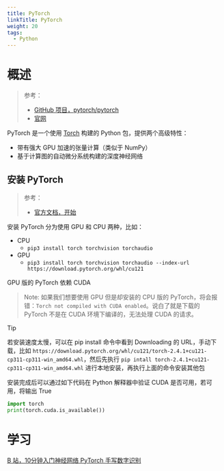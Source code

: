 ```yaml
---
title: PyTorch
linkTitle: PyTorch
weight: 20
tags:
  - Python
---
```


# 概述

> 参考：
>
> - [GitHub 项目，pytorch/pytorch](https://github.com/pytorch/pytorch)
> - [官网](https://pytorch.org/)

PyTorch 是一个使用 [Torch](/docs/12.AI/科学计算/Torch.md) 构建的 Python 包，提供两个高级特性：

- 带有强大 GPU 加速的张量计算（类似于 NumPy）
- 基于计算图的自动微分系统构建的深度神经网络

## 安装 PyTorch

> 参考：
>
> - [官方文档，开始](https://pytorch.org/get-started/locally/)

安装 PyTorch 分为使用 GPU 和 CPU 两种，比如：

- CPU
  - `pip3 install torch torchvision torchaudio`
- GPU
  - `pip3 install torch torchvision torchaudio --index-url https://download.pytorch.org/whl/cu121`

GPU 版的 PyTorch 依赖 CUDA

> Note: 如果我们想要使用 GPU 但是却安装的 CPU 版的 PyTorch，将会报错：`Torch not compiled with CUDA enabled`。说白了就是下载的 PyTorch 不是在 CUDA 环境下编译的，无法处理 CUDA 的请求。

> [!Tip]
> 若安装速度太慢，可以在 pip install 命令中看到 Downloading 的 URL，手动下载，比如 `https://download.pytorch.org/whl/cu121/torch-2.4.1+cu121-cp311-cp311-win_amd64.whl`，然后先执行 `pip intall torch-2.4.1+cu121-cp311-cp311-win_amd64.whl` 进行本地安装，再执行上面的命令安装其他包

安装完成后可以通过如下代码在 Python 解释器中验证 CUDA 是否可用，若可用，将输出 True

```python
import torch
print(torch.cuda.is_available())
```

# 学习

[B 站，10分钟入门神经网络 PyTorch 手写数字识别](https://www.bilibili.com/video/BV1GC4y15736)
